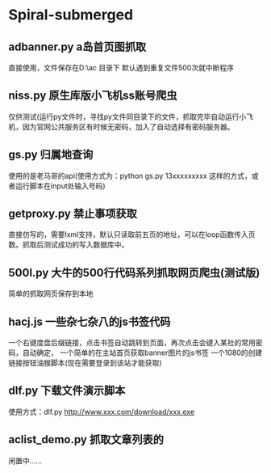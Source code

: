 # Spiral-submerged

## adbanner.py a岛首页图抓取
直接使用，文件保存在D:\ac 目录下
默认遇到重复文件500次就中断程序

## niss.py 原生库版小飞机ss账号爬虫
仅供测试(运行py文件时，寻找py文件同目录下的文件，抓取完毕自动运行小飞机，因为官网公共服务区有时候无密码，加入了自动选择有密码服务器。


## gs.py 归属地查询
使用的是老马哥的api(使用方式为：python gs.py 13xxxxxxxxx 这样的方式，或者运行脚本在input处输入号码)

## getproxy.py 禁止事项获取
直接仿写的，需要lxml支持，默认只读取前五页的地址，可以在loop函数传入页数。抓取后测试成功的写入数据库中。

## 500l.py 大牛的500行代码系列抓取网页爬虫(测试版)
简单的抓取网页保存到本地

## hacj.js 一些杂七杂八的js书签代码
一个右键度盘后缀链接，点击书签自动跳转到页面，再次点击会键入某社的常用密码，自动确定，
一个简单的在主站首页获取banner图片的js书签
一个1080的创建链接按钮油猴脚本(现在需要登录到该站才能获取)

## dlf.py 下载文件演示脚本
使用方式：dlf.py http://www.xxx.com/download/xxx.exe

## aclist_demo.py 抓取文章列表的
闲置中……
